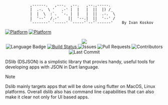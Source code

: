
                                       
               ,------.   ,---.  ,--.   ,--.,-----.   
               |  .-.  \ '   .-' |  |   |  ||  |) /_  
               |  |  \  :`.  `-. |  |   |  ||  .-.  \ 
               |  '--'  /.-'    ||  '--.|  ||  '--' / 
               `-------' `-----' `-----'`--'`------'    By Ivan Koskov
                                       

[![Platform](https://img.shields.io/badge/Platform-MacOS-blue.svg)](https://developer.apple.com/MacOS/)
[![Platform](https://img.shields.io/badge/Platform-Linux-blue.svg)](https://www.linux.org/)


<p align="center">
    <a href="https://github.com/IvanKoskov/dslib/blob/main/LICENSE">
        <img src="https://img.shields.io/github/license/IvanKoskov/dslib?style=for-the-badge">
    </a>
    </br>
    <img src="https://img.shields.io/github/languages/top/IvanKoskov/dslib?style=for-the-badge" alt="Language Badge">
    <a href="https://github.com/IvanKoskov/dslib/actions">
        <img src="https://img.shields.io/github/workflow/status/IvanKoskov/dslib/CI?style=for-the-badge" alt="Build Status">
    </a>
    <img src="https://img.shields.io/github/issues/IvanKoskov/dslib?style=for-the-badge" alt="Issues">
    <img src="https://img.shields.io/github/issues-pr/IvanKoskov/dslib?style=for-the-badge" alt="Pull Requests">
    <img src="https://img.shields.io/github/contributors/IvanKoskov/dslib?style=for-the-badge" alt="Contributors">
    <img src="https://img.shields.io/github/last-commit/IvanKoskov/dslib?style=for-the-badge" alt="Last Commit">
</p>

DSlib (DSJSON) is a simplistic library that provies handy, useful tools for developing apps with JSON in Dart language.
> [!NOTE]
> Dslib mainly targets apps that will be done using flutter on MacOS, Linux platforms. 
Overall dslib also has command line capabilities that can also make it clear not only for UI based apps.